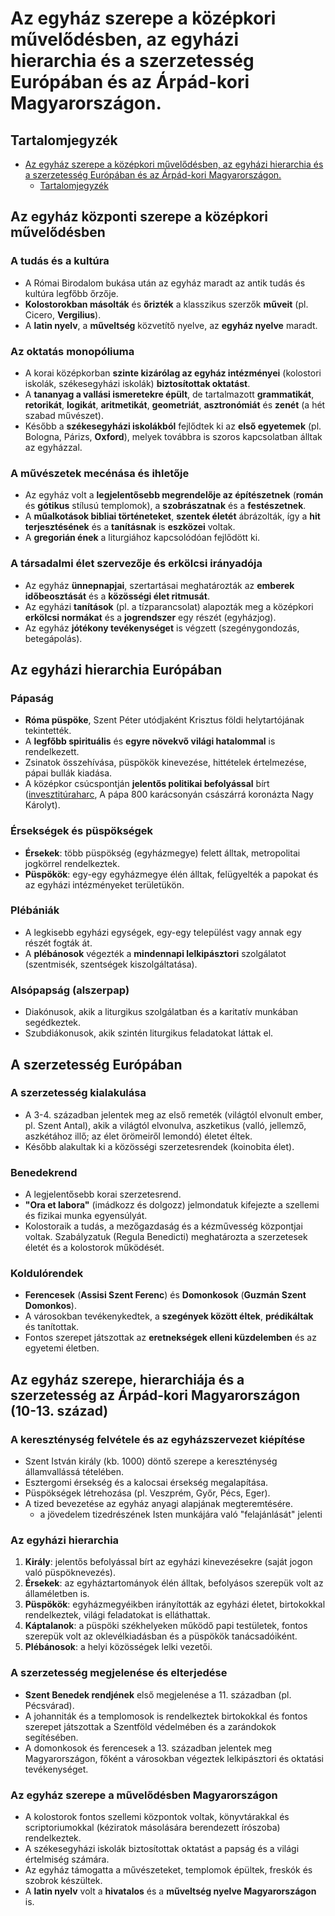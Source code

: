 # Az egyház szerepe a középkori művelődésben, az egyházi hierarchia és a szerzetesség Európában és az Árpád-kori Magyarországon.

## Tartalomjegyzék
- [Az egyház szerepe a középkori művelődésben, az egyházi hierarchia és a szerzetesség Európában és az Árpád-kori Magyarországon.](#az-egyház-szerepe-a-középkori-művelődésben-az-egyházi-hierarchia-és-a-szerzetesség-európában-és-az-árpád-kori-magyarországon)
  - [Tartalomjegyzék](#tartalomjegyzék)

## Az egyház központi szerepe a középkori művelődésben

### A tudás és a kultúra

- A Római Birodalom bukása után az egyház maradt az antik tudás és kultúra legfőbb őrzője.
- **Kolostorokban másolták** és **őrizték** a klasszikus szerzők **műveit** (pl. Cicero, **Vergilius**).
- A **latin nyelv**, a **műveltség** közvetítő nyelve, az **egyház nyelve** maradt.

### Az oktatás monopóliuma

- A korai középkorban **szinte kizárólag az egyház intézményei** (kolostori iskolák, székesegyházi iskolák) **biztosítottak oktatást**.
- A **tananyag a vallási ismeretekre épült**, de tartalmazott **grammatikát**, **retorikát**, **logikát**, **aritmetikát**, **geometriát**, **asztronómiát** és **zenét** (a hét szabad művészet).
- Később a **székesegyházi iskolákból** fejlődtek ki az **első egyetemek** (pl. Bologna, Párizs, **Oxford**), melyek továbbra is szoros kapcsolatban álltak az egyházzal.

### A művészetek mecénása és ihletője

- Az egyház volt a **legjelentősebb megrendelője az építészetnek** (**román** és **gótikus** stílusú templomok), a **szobrászatnak** és a **festészetnek**.
- A **műalkotások bibliai történeteket**, **szentek életét** ábrázolták, így a **hit terjesztésének** és a **tanításnak** is **eszközei** voltak.
- A **gregorián ének** a liturgiához kapcsolódóan fejlődött ki.

### A társadalmi élet szervezője és erkölcsi irányadója

- Az egyház **ünnepnapjai**, szertartásai meghatározták az **emberek időbeosztását** és a **közösségi élet ritmusát**.
- Az egyházi **tanítások** (pl. a tízparancsolat) alapozták meg a középkori **erkölcsi normákat** és a **jogrendszer** egy részét (egyházjog).
- Az egyház **jótékony tevékenységet** is végzett (szegénygondozás, betegápolás).

## Az egyházi hierarchia Európában

### Pápaság

- **Róma püspöke**, Szent Péter utódjaként Krisztus földi helytartójának tekintették.
- A **legfőbb spirituális** és **egyre növekvő világi hatalommal** is rendelkezett.
- Zsinatok összehívása, püspökök kinevezése, hittételek értelmezése, pápai bullák kiadása.
- A középkor csúcspontján **jelentős politikai befolyással** bírt ([invesztitúraharc](https://hu.wikipedia.org/wiki/Invesztit%C3%BAraharc#:~:text=A%20p%C3%A1pa%20800%20kar%C3%A1csony%C3%A1n%20cs%C3%A1sz%C3%A1rr%C3%A1%20koron%C3%A1zta%20Nagy%20K%C3%A1rolyt), A pápa 800 karácsonyán császárrá koronázta Nagy Károlyt).

### Érsekségek és püspökségek

- **Érsekek**: több püspökség (egyházmegye) felett álltak, metropolitai jogkörrel rendelkeztek.
- **Püspökök**: egy-egy egyházmegye élén álltak, felügyelték a papokat és az egyházi intézményeket területükön.

### Plébániák

- A legkisebb egyházi egységek, egy-egy települést vagy annak egy részét fogták át.
- A **plébánosok** végezték a **mindennapi lelkipásztori** szolgálatot (szentmisék, szentségek kiszolgáltatása).

### Alsópapság (alszerpap)

- Diakónusok, akik a liturgikus szolgálatban és a karitatív munkában segédkeztek.
- Szubdiákonusok, akik szintén liturgikus feladatokat láttak el.

## A szerzetesség Európában

### A szerzetesség kialakulása

- A 3-4. században jelentek meg az első remeték (világtól elvonult ember, pl. Szent Antal), akik a világtól elvonulva, aszketikus (valló, jellemző, aszkétához illő; az élet örömeiről lemondó) életet éltek.
- Később alakultak ki a közösségi szerzetesrendek (koinobita élet).

### Benedekrend

- A legjelentősebb korai szerzetesrend.
- **"Ora et labora"** (imádkozz és dolgozz) jelmondatuk kifejezte a szellemi és fizikai munka egyensúlyát.
- Kolostoraik a tudás, a mezőgazdaság és a kézművesség központjai voltak.
Szabályzatuk (Regula Benedicti) meghatározta a szerzetesek életét és a kolostorok működését.

### Koldulórendek

- **Ferencesek** (**Assisi Szent Ferenc**) és **Domonkosok** (**Guzmán Szent Domonkos**).
- A városokban tevékenykedtek, a **szegények között éltek**, **prédikáltak** és tanítottak.
- Fontos szerepet játszottak az **eretnekségek elleni küzdelemben** és az egyetemi életben.

## Az egyház szerepe, hierarchiája és a szerzetesség az Árpád-kori Magyarországon (10-13. század)

### A kereszténység felvétele és az egyházszervezet kiépítése

- Szent István király (kb. 1000) döntő szerepe a kereszténység államvallássá tételében.
- Esztergomi érsekség és a kalocsai érsekség megalapítása.
- Püspökségek létrehozása (pl. Veszprém, Győr, Pécs, Eger).
- A tized bevezetése az egyház anyagi alapjának megteremtésére.
  - a jövedelem tizedrészének Isten munkájára való "felajánlását" jelenti

### Az egyházi hierarchia

1. **Király**: jelentős befolyással bírt az egyházi kinevezésekre (saját jogon való püspöknevezés).
2. **Érsekek**: az egyháztartományok élén álltak, befolyásos szerepük volt az államéletben is.
3. **Püspökök**: egyházmegyéikben irányították az egyházi életet, birtokokkal rendelkeztek, világi feladatokat is elláthattak.
4. **Káptalanok**: a püspöki székhelyeken működő papi testületek, fontos szerepük volt az oklevélkiadásban és a püspökök tanácsadóiként.
5. **Plébánosok**: a helyi közösségek lelki vezetői.

### A szerzetesség megjelenése és elterjedése

- **Szent Benedek rendjének** első megjelenése a 11. században (pl. Pécsvárad).
- A johanniták és a templomosok is rendelkeztek birtokokkal és fontos szerepet játszottak a Szentföld védelmében és a zarándokok segítésében.
- A domonkosok és ferencesek a 13. században jelentek meg Magyarországon, főként a városokban végeztek lelkipásztori és oktatási tevékenységet.

### Az egyház szerepe a művelődésben Magyarországon

- A kolostorok fontos szellemi központok voltak, könyvtárakkal és scriptoriumokkal (kéziratok másolására berendezett írószoba) rendelkeztek.
- A székesegyházi iskolák biztosítottak oktatást a papság és a világi értelmiség számára.
- Az egyház támogatta a művészeteket, templomok épültek, freskók és szobrok készültek.
- A **latin nyelv** volt a **hivatalos** és a **műveltség nyelve Magyarországon** is.